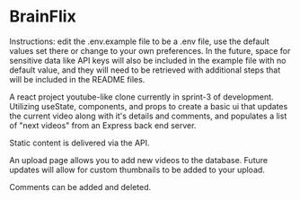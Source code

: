 # BrainFlix

Instructions: edit the .env.example file to be a .env file, use the default values set there or change to your own preferences. In the future, space for sensitive data like API keys will also be included in the example file with no default value, and they will need to be retrieved with additional steps that will be included in the README files.

A react project youtube-like clone currently in sprint-3 of development. Utilizing useState, components, and props to create a basic ui that updates the current video along with it's details and comments, and populates a list of "next videos" from an Express back end server.

Static content is delivered via the API.

An upload page allows you to add new videos to the database. Future updates will allow for custom thumbnails to be added to your upload.

Comments can be added and deleted.
